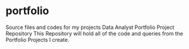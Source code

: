 # portfolio
Source files and codes for my projects
Data Analyst Portfolio Project Repository
This Repository will hold all of the code and queries from the Portfolio Projects I create.

